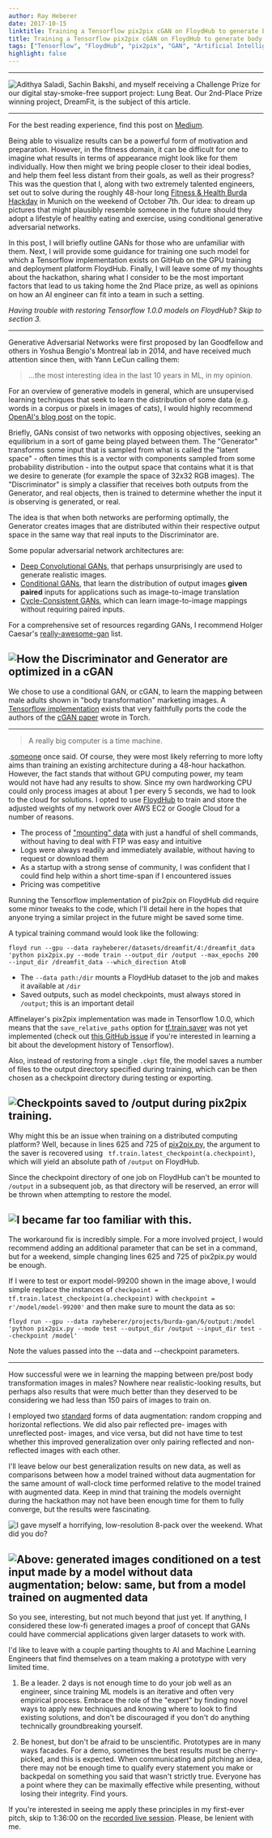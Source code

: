 ```yaml
---
author: Ray Heberer
date: 2017-10-15
linktitle: Training a Tensorflow pix2pix cGAN on FloydHub to generate body transformations
title: Training a Tensorflow pix2pix cGAN on FloydHub to generate body transformations
tags: ["Tensorflow", "FloydHub", "pix2pix", "GAN", "Artificial Intelligence", "Hackathon", "Code Sharing"]
highlight: false
---
```


---

![](/img/pix2pix/dreamfit.jpeg "Adithya Saladi, Sachin Bakshi, and myself receiving a Challenge Prize for our digital stay-smoke-free support project: Lung Beat. Our 2nd-Place Prize winning project, DreamFit, is the subject of this article.")

---

For the best reading experience, find this post on [Medium](https://medium.com/@rayheberer/training-a-tensorflow-pix2pix-cgan-on-floydhub-to-generate-body-transformations-2e550e287804).

Being able to visualize results can be a powerful form of motivation and preparation. However, in the fitness domain, it can be difficult for one to imagine what results in terms of appearance might look like for them individually. How then might we bring people closer to their ideal bodies, and help them feel less distant from their goals, as well as their progress?
This was the question that I, along with two extremely talented engineers, set out to solve during the roughly 48-hour long [Fitness & Health Burda Hackday](http://burdahackday.de/) in Munich on the weekend of October 7th. Our idea: to dream up pictures that might plausibly resemble someone in the future should they adopt a lifestyle of healthy eating and exercise, using conditional generative adversarial networks.

In this post, I will briefly outline GANs for those who are unfamiliar with them. Next, I will provide some guidance for training one such model for which a Tensorflow implementation exists on GitHub on the GPU training and deployment platform FloydHub. Finally, I will leave some of my thoughts about the hackathon, sharing what I consider to be the most important factors that lead to us taking home the 2nd Place prize, as well as opinions on how an AI engineer can fit into a team in such a setting.

*Having trouble with restoring Tensorflow 1.0.0 models on FloydHub? Skip to section 3.*


---

Generative Adversarial Networks were first proposed by Ian Goodfellow and others in Yoshua Bengio's Montreal lab in 2014, and have received much attention since then, with Yann LeCun calling them:

> ...the most interesting idea in the last 10 years in ML, in my opinion.

For an overview of generative models in general, which are unsupervised learning techniques that seek to learn the distribution of some data (e.g. words in a corpus or pixels in images of cats), I would highly recommend [OpenAI's blog post](https://blog.openai.com/generative-models/) on the topic.

Briefly, GANs consist of two networks with opposing objectives, seeking an equilibrium in a sort of game being played between them. The "Generator" transforms some input that is sampled from what is called the "latent space" - often times this is a vector with components sampled from some probability distribution - into the output space that contains what it is that we desire to generate (for example the space of 32x32 RGB images). The "Discriminator" is simply a classifier that receives both outputs from the Generator, and real objects, then is trained to determine whether the input it is observing is generated, or real.

The idea is that when both networks are performing optimally, the Generator creates images that are distributed within their respective output space in the same way that real inputs to the Discriminator are.

Some popular adversarial network architectures are:

* [Deep Convolutional GANs](https://github.com/Newmu/dcgan_code), that perhaps unsurprisingly are used to generate realistic images.
* [Conditional GANs](https://phillipi.github.io/pix2pix/), that learn the distribution of output images **given paired** inputs for applications such as image-to-image translation
* [Cycle-Consistent GANs](https://junyanz.github.io/CycleGAN/), which can learn image-to-image mappings without requiring paired inputs.

For a comprehensive set of resources regarding GANs, I recommend Holger Caesar's [really-awesome-gan](https://github.com/nightrome/really-awesome-gan) list.

![](/img/pix2pix/pix2pix.png "How the Discriminator and Generator are optimized in a cGAN")
---
We chose to use a conditional GAN, or cGAN, to learn the mapping between male adults shown in "body transformation" marketing images. A [Tensorflow implementation](https://github.com/affinelayer/pix2pix-tensorflow) exists that very faithfully ports the code the authors of the [cGAN paper](https://arxiv.org/pdf/1611.07004v1.pdf) wrote in Torch.


---

> A really big computer is a time machine.

.[someone](https://twitter.com/BenedictEvans/status/902281728194076674) once said. Of course, they were most likely referring to more lofty aims than training an existing architecture during a 48-hour hackathon. However, the fact stands that without GPU computing power, my team would not have had any results to show. Since my own hardworking CPU could only process images at about 1 per every 5 seconds, we had to look to the cloud for solutions.
I opted to use [FloydHub](https://www.floydhub.com/) to train and store the adjusted weights of my network over AWS EC2 or Google Cloud for a number of reasons.

* The process of ["mounting" data](https://docs.floydhub.com/guides/data/mounting_data/) with just a handful of shell commands, without having to deal with FTP was easy and intuitive
* Logs were always readily and immediately available, without having to request or download them
* As a startup with a strong sense of community, I was confident that I could find help within a short time-span if I encountered issues
* Pricing was competitive

Running the Tensorflow implementation of pix2pix on FloydHub did require some minor tweaks to the code, which I'll detail here in the hopes that anyone trying a similar project in the future might be saved some time.

A typical training command would look like the following:

```floyd run --gpu --data rayheberer/datasets/dreamfit/4:/dreamfit_data 'python pix2pix.py --mode train --output_dir /output --max_epochs 200 --input_dir /dreamfit_data --which_direction AtoB```

* The `--data path:/dir` mounts a FloydHub dataset to the job and makes it available at `/dir`
* Saved outputs, such as model checkpoints, must always stored in `/output`; this is an important detail

Affinelayer's pix2pix implementation was made in Tensorflow 1.0.0, which means that the `save_relative_paths` option for [tf.train.saver](https://www.tensorflow.org/api_docs/python/tf/train/Saver) was not yet implemented (check out [this GitHub issue](https://github.com/tensorflow/tensorflow/issues/9146) if you're interested in learning a bit about the development history of Tensorflow).

Also, instead of restoring from a single `.ckpt` file, the model saves a number of files to the output directory specified during training, which can be then chosen as a checkpoint directory during testing or exporting.

![](/img/pix2pix/floydoutput.png "Checkpoints saved to /output during pix2pix training.")
---
Why might this be an issue when training on a distributed computing platform? Well, because in lines 625 and 725 of [pix2pix.py](https://github.com/affinelayer/pix2pix-tensorflow/blob/master/pix2pix.py), the argument to the saver is recovered using ` tf.train.latest_checkpoint(a.checkpoint)`, which will yield an absolute path of `/output` on FloydHub.

Since the checkpoint directory of one job on FloydHub can't be mounted to `/output` in a subsequent job, as that directory will be reserved, an error will be thrown when attempting to restore the model.

![](/img/pix2pix/pix2pixerror.png "I became far too familiar with this.")
---
The workaround fix is incredibly simple. For a more involved project, I would recommend adding an additional parameter that can be set in a command, but for a weekend, simple changing lines 625 and 725 of pix2pix.py would be enough.

If I were to test or export model-99200 shown in the image above, I would simple replace the instances of `checkpoint = tf.train.latest_checkpoint(a.checkpoint)` with `checkpoint = r'/model/model-99200'` and then make sure to mount the data as so:

```floyd run --gpu --data rayheberer/projects/burda-gan/6/output:/model 'python pix2pix.py --mode test --output_dir /output --input_dir test --checkpoint /model'```

Note the values passed into the --data and --checkpoint parameters.


---

How successful were we in learning the mapping between pre/post body transformation images in males? Nowhere near realistic-looking results, but perhaps also results that were much better than they deserved to be considering we had less than 150 pairs of images to train on.

I employed two [standard](http://cs231n.github.io/convnet-tips/) forms of data augmentation: random cropping and horizontal reflections. We did also pair reflected pre- images with unreflected post- images, and vice versa, but did not have time to test whether this improved generalization over only pairing reflected and non-reflected images with each other.

I'll leave below our best generalization results on new data, as well as comparisons between how a model trained without data augmentation for the same amount of wall-clock time performed relative to the model trained with augmented data. Keep in mind that training the models overnight during the hackathon may not have been enough time for them to fully converge, but the results were fascinating.

![](/img/pix2pix/beforeafter.png "I gave myself a horrifying, low-resolution 8-pack over the weekend. What did you do?")

![](/img/pix2pix/2gans.png "Above: generated images conditioned on a test input made by a model without data augmentation; below: same, but from a model trained on augmented data")
---
So you see, interesting, but not much beyond that just yet. If anything, I considered these low-fi generated images a proof of concept that GANs could have commercial applications given larger datasets to work with.

I'd like to leave with a couple parting thoughts to AI and Machine Learning Engineers that find themselves on a team making a prototype with very limited time.

1. Be a leader. 2 days is not enough time to do your job well as an engineer, since training ML models is an iterative and often very empirical process. Embrace the role of the "expert" by finding novel ways to apply new techniques and knowing where to look to find existing solutions, and don't be discouraged if you don't do anything technically groundbreaking yourself.

2. Be honest, but don't be afraid to be unscientific. Prototypes are in many ways facades. For a demo, sometimes the best results must be cherry-picked, and this is expected. When communicating and pitching an idea, there may not be enough time to qualify every statement you make or backpedal on something you said that wasn't strictly true. Everyone has a point where they can be maximally effective while presenting, without losing their integrity. Find yours.

If you're interested in seeing me apply these principles in my first-ever pitch, skip to 1:36:00 on the [recorded live session](https://www.facebook.com/burdabootcamp/videos/1949527058599222/?hc_ref=ARTazM7D4AaJ7lQEIi2dMVTHn1jg0FRAolmEoczpGyLlRzCwp0eZvIYAuNvTwLouKl4&pnref=story). Please, be lenient with me.